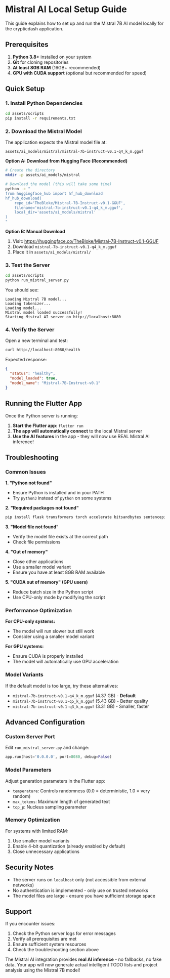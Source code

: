 # Mistral AI Local Setup Guide

This guide explains how to set up and run the Mistral 7B AI model locally for the crypticdash application.

## Prerequisites

1. **Python 3.8+** installed on your system
2. **Git** for cloning repositories
3. **At least 8GB RAM** (16GB+ recommended)
4. **GPU with CUDA support** (optional but recommended for speed)

## Quick Setup

### 1. Install Python Dependencies

```bash
cd assets/scripts
pip install -r requirements.txt
```

### 2. Download the Mistral Model

The application expects the Mistral model file at:
```
assets/ai_models/mistral/mistral-7b-instruct-v0.1-q4_k_m.gguf
```

**Option A: Download from Hugging Face (Recommended)**
```bash
# Create the directory
mkdir -p assets/ai_models/mistral

# Download the model (this will take some time)
python -c "
from huggingface_hub import hf_hub_download
hf_hub_download(
    repo_id='TheBloke/Mistral-7B-Instruct-v0.1-GGUF',
    filename='mistral-7b-instruct-v0.1-q4_k_m.gguf',
    local_dir='assets/ai_models/mistral'
)
"
```

**Option B: Manual Download**
1. Visit: https://huggingface.co/TheBloke/Mistral-7B-Instruct-v0.1-GGUF
2. Download `mistral-7b-instruct-v0.1-q4_k_m.gguf`
3. Place it in `assets/ai_models/mistral/`

### 3. Test the Server

```bash
cd assets/scripts
python run_mistral_server.py
```

You should see:
```
Loading Mistral 7B model...
Loading tokenizer...
Loading model...
Mistral model loaded successfully!
Starting Mistral AI server on http://localhost:8080
```

### 4. Verify the Server

Open a new terminal and test:
```bash
curl http://localhost:8080/health
```

Expected response:
```json
{
  "status": "healthy",
  "model_loaded": true,
  "model_name": "Mistral-7B-Instruct-v0.1"
}
```

## Running the Flutter App

Once the Python server is running:

1. **Start the Flutter app**: `flutter run`
2. **The app will automatically connect** to the local Mistral server
3. **Use the AI features** in the app - they will now use REAL Mistral AI inference!

## Troubleshooting

### Common Issues

**1. "Python not found"**
- Ensure Python is installed and in your PATH
- Try `python3` instead of `python` on some systems

**2. "Required packages not found"**
```bash
pip install flask transformers torch accelerate bitsandbytes sentencepiece
```

**3. "Model file not found"**
- Verify the model file exists at the correct path
- Check file permissions

**4. "Out of memory"**
- Close other applications
- Use a smaller model variant
- Ensure you have at least 8GB RAM available

**5. "CUDA out of memory" (GPU users)**
- Reduce batch size in the Python script
- Use CPU-only mode by modifying the script

### Performance Optimization

**For CPU-only systems:**
- The model will run slower but still work
- Consider using a smaller model variant

**For GPU systems:**
- Ensure CUDA is properly installed
- The model will automatically use GPU acceleration

### Model Variants

If the default model is too large, try these alternatives:

- `mistral-7b-instruct-v0.1-q4_k_m.gguf` (4.37 GB) - **Default**
- `mistral-7b-instruct-v0.1-q5_k_m.gguf` (5.43 GB) - Better quality
- `mistral-7b-instruct-v0.1-q3_k_m.gguf` (3.31 GB) - Smaller, faster

## Advanced Configuration

### Custom Server Port

Edit `run_mistral_server.py` and change:
```python
app.run(host='0.0.0.0', port=8080, debug=False)
```

### Model Parameters

Adjust generation parameters in the Flutter app:
- `temperature`: Controls randomness (0.0 = deterministic, 1.0 = very random)
- `max_tokens`: Maximum length of generated text
- `top_p`: Nucleus sampling parameter

### Memory Optimization

For systems with limited RAM:
1. Use smaller model variants
2. Enable 4-bit quantization (already enabled by default)
3. Close unnecessary applications

## Security Notes

- The server runs on `localhost` only (not accessible from external networks)
- No authentication is implemented - only use on trusted networks
- The model files are large - ensure you have sufficient storage space

## Support

If you encounter issues:

1. Check the Python server logs for error messages
2. Verify all prerequisites are met
3. Ensure sufficient system resources
4. Check the troubleshooting section above

The Mistral AI integration provides **real AI inference** - no fallbacks, no fake data. Your app will now generate actual intelligent TODO lists and project analysis using the Mistral 7B model!
